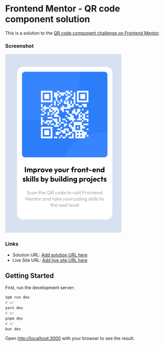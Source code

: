 # Frontend Mentor - QR code component solution

This is a solution to the [QR code component challenge on Frontend Mentor](https://www.frontendmentor.io/challenges/qr-code-component-iux_sIO_H).

### Screenshot

![screenshot](./public/screenshot.png)

### Links

-   Solution URL: [Add solution URL here](https://www.frontendmentor.io/solutions/qr-component-NWZNh1P_js)
-   Live Site URL: [Add live site URL here](https://chris-wagg.github.io/QR-code-component/)

## Getting Started

First, run the development server:

```bash
npm run dev
# or
yarn dev
# or
pnpm dev
# or
bun dev
```

Open [http://localhost:3000](http://localhost:3000) with your browser to see the result.
